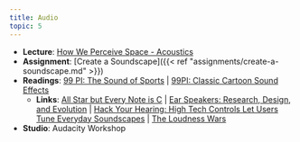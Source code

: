 ```yaml
---
title: Audio
topic: 5
---
```

- **Lecture**: [How We Perceive Space - Acoustics](https://impr.hdyar.com/notes/perceivingSpaceAcoustics.html)
- **Assignment**: [Create a Soundscape]({{< ref "assignments/create-a-soundscape.md" >}})
- **Readings**: [99 PI: The Sound of Sports](https://99percentinvisible.org/episode/the-sound-of-sports/) | [99PI: Classic Cartoon Sound Effects](https://99percentinvisible.org/episode/classic-cartoon-sound-effects/)
  - **Links**: [All Star but Every Note is C](https://soundcloud.com/vagidictoris/all-star-by-smash-mouth-but-all-notes-are-in-c) | [Ear Speakers: Research, Design, and Evolution](https://www.valvesoftware.com/en/index/deep-dive/ear-speakers) | [Hack Your Hearing: High Tech Controls Let Users Tune Everyday Soundscapes](https://99percentinvisible.org/article/hack-hearing-high-tech-controls-let-users-tune-everyday-soundscapes/) | [The Loudness Wars](https://www.youtube.com/watch?v=3Gmex_4hreQ)
- **Studio**: Audacity Workshop
